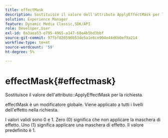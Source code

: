 ```yaml
---
title: effectMask
description: Sostituisce il valore dell'attributo ApplyEffectMask per la richiesta.
solution: Experience Manager
feature: Dynamic Media Classic,SDK/API
role: Developer,User
exl-id: 0a3aea53-e795-4965-a147-68e4b5bd3bbf
source-git-commit: 97fbf820590b53de5a1e6ce904e44d6b0ef9a214
workflow-type: tm+mt
source-wordcount: '59'
ht-degree: 5%

---
```


# effectMask{#effectmask}

Sostituisce il valore dell&#39;attributo::ApplyEffectMask per la richiesta.

effectMask è un modificatore globale. Viene applicato a tutti i livelli dell&#39;effetto nella richiesta.

I valori validi sono 0 e 1. Zero (0) significa che non applicare la maschera di effetto. Uno (1) significa applicare una maschera di effetto. Il valore predefinito è 1.
